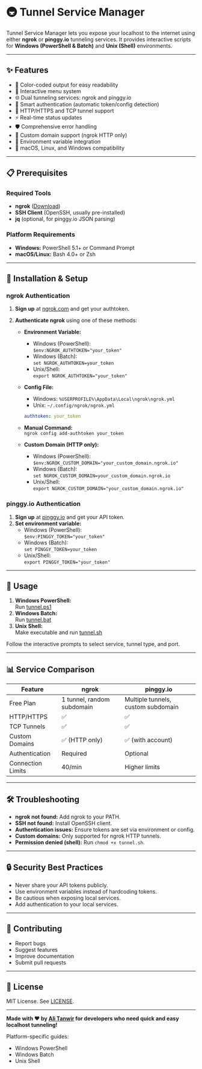 # 🚇 Tunnel Service Manager

Tunnel Service Manager lets you expose your localhost to the internet using either **ngrok** or **pinggy.io** tunneling services. It provides interactive scripts for **Windows (PowerShell & Batch)** and **Unix (Shell)** environments.

---

## ✨ Features

- 🎨 Color-coded output for easy readability
- 🔄 Interactive menu system
- 🌐 Dual tunneling services: ngrok and pinggy.io
- 🔐 Smart authentication (automatic token/config detection)
- 🚀 HTTP/HTTPS and TCP tunnel support
- ⚡ Real-time status updates
- 🛡️ Comprehensive error handling
- 📱 Custom domain support (ngrok HTTP only)
- 🔧 Environment variable integration
- 🍎 macOS, Linux, and Windows compatibility

---

## 📋 Prerequisites

### Required Tools

- **ngrok** ([Download](https://ngrok.com/download))
- **SSH Client** (OpenSSH, usually pre-installed)
- **jq** (optional, for pinggy.io JSON parsing)

### Platform Requirements

- **Windows:** PowerShell 5.1+ or Command Prompt
- **macOS/Linux:** Bash 4.0+ or Zsh

---

## 🔧 Installation & Setup

### ngrok Authentication

1. **Sign up** at [ngrok.com](https://ngrok.com) and get your authtoken.
2. **Authenticate ngrok** using one of these methods:

   - **Environment Variable:**
     - Windows (PowerShell):  
       `$env:NGROK_AUTHTOKEN="your_token"`
     - Windows (Batch):  
       `set NGROK_AUTHTOKEN=your_token`
     - Unix/Shell:  
       `export NGROK_AUTHTOKEN="your_token"`

   - **Config File:**  
     - Windows: `%USERPROFILE%\AppData\Local\ngrok\ngrok.yml`
     - Unix: `~/.config/ngrok/ngrok.yml`
     ```yaml
     authtoken: your_token
     ```

   - **Manual Command:**  
     `ngrok config add-authtoken your_token`

   - **Custom Domain (HTTP only):**
     - Windows (PowerShell):  
       `$env:NGROK_CUSTOM_DOMAIN="your_custom_domain.ngrok.io"`
     - Windows (Batch):  
       `set NGROK_CUSTOM_DOMAIN=your_custom_domain.ngrok.io`
     - Unix/Shell:  
       `export NGROK_CUSTOM_DOMAIN="your_custom_domain.ngrok.io"`

### pinggy.io Authentication

1. **Sign up** at [pinggy.io](https://pinggy.io) and get your API token.
2. **Set environment variable:**
   - Windows (PowerShell):  
     `$env:PINGGY_TOKEN="your_token"`
   - Windows (Batch):  
     `set PINGGY_TOKEN=your_token`
   - Unix/Shell:  
     `export PINGGY_TOKEN="your_token"`

---

## 🚀 Usage

1. **Windows PowerShell:**  
   Run [tunnel.ps1](/blob/master/windows/powershell/tunnel.ps1)
2. **Windows Batch:**  
   Run [tunnel.bat](/blob/master/windows/batch/tunnel.bat)
3. **Unix Shell:**  
   Make executable and run [tunnel.sh](/blob/master/unix/shell/tunnel.sh)

Follow the interactive prompts to select service, tunnel type, and port.

---

## 📊 Service Comparison

| Feature            | ngrok                | pinggy.io                |
|--------------------|----------------------|--------------------------|
| Free Plan          | 1 tunnel, random subdomain | Multiple tunnels, custom subdomain |
| HTTP/HTTPS         | ✅                   | ✅                       |
| TCP Tunnels        | ✅                   | ✅                       |
| Custom Domains     | ✅ (HTTP only)       | ✅ (with account)        |
| Authentication     | Required             | Optional                 |
| Connection Limits  | 40/min               | Higher limits            |

---

## 🛠️ Troubleshooting

- **ngrok not found:** Add ngrok to your PATH.
- **SSH not found:** Install OpenSSH client.
- **Authentication issues:** Ensure tokens are set via environment or config.
- **Custom domains:** Only supported for ngrok HTTP tunnels.
- **Permission denied (shell):** Run `chmod +x tunnel.sh`.

---

## 🔒 Security Best Practices

- Never share your API tokens publicly.
- Use environment variables instead of hardcoding tokens.
- Be cautious when exposing local services.
- Add authentication to your local services.

---

## 🤝 Contributing

- Report bugs
- Suggest features
- Improve documentation
- Submit pull requests

---

## 📄 License

MIT License. See [LICENSE](LICENSE).

---

**Made with ❤️ by [Ali Tanwir](https://alitanwir.com) for developers who need quick and easy localhost tunneling!**

Platform-specific guides:
- Windows PowerShell
- Windows Batch
- Unix Shell